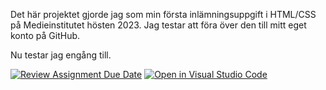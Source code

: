 Det här projektet gjorde jag som min första inlämningsuppgift i HTML/CSS på Medieinstitutet hösten 2023.
Jag testar att föra över den till mitt eget konto på GitHub.

Nu testar jag engång till.



[![Review Assignment Due Date](https://classroom.github.com/assets/deadline-readme-button-24ddc0f5d75046c5622901739e7c5dd533143b0c8e959d652212380cedb1ea36.svg)](https://classroom.github.com/a/Vn2OsCAg)
[![Open in Visual Studio Code](https://classroom.github.com/assets/open-in-vscode-718a45dd9cf7e7f842a935f5ebbe5719a5e09af4491e668f4dbf3b35d5cca122.svg)](https://classroom.github.com/online_ide?assignment_repo_id=12396370&assignment_repo_type=AssignmentRepo)

